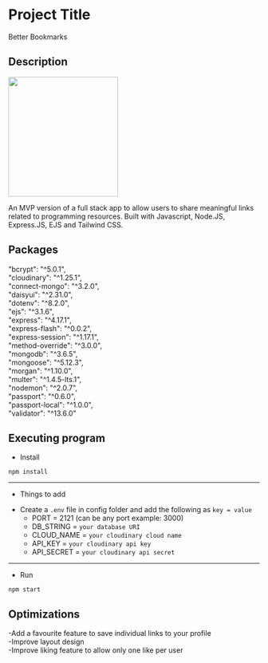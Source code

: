 # Project Title

Better Bookmarks

## Description

<p>
    <img src="https://s4.gifyu.com/images/bb_gif.gi" width="220" height="240" />
</p>

An MVP version of a full stack app to allow users to share meaningful links related to programming resources. Built with Javascript, Node.JS, Express.JS, EJS and Tailwind CSS.

## Packages

"bcrypt": "^5.0.1",<br />
"cloudinary": "^1.25.1",<br />
"connect-mongo": "^3.2.0",<br />
"daisyui": "^2.31.0",<br />
"dotenv": "^8.2.0",<br />
"ejs": "^3.1.6",<br />
"express": "^4.17.1",<br />
"express-flash": "^0.0.2",<br />
"express-session": "^1.17.1",<br />
"method-override": "^3.0.0",<br />
"mongodb": "^3.6.5",<br />
"mongoose": "^5.12.3",<br />
"morgan": "^1.10.0",<br />
"multer": "^1.4.5-lts.1",<br />
"nodemon": "^2.0.7",<br />
"passport": "^0.6.0",<br />
"passport-local": "^1.0.0",<br />
"validator": "^13.6.0"

## Executing program

* Install

`npm install`

---

* Things to add

- Create a `.env` file in config folder and add the following as `key = value`
  - PORT = 2121 (can be any port example: 3000)
  - DB_STRING = `your database URI`
  - CLOUD_NAME = `your cloudinary cloud name`
  - API_KEY = `your cloudinary api key`
  - API_SECRET = `your cloudinary api secret`

---

* Run

`npm start`

## Optimizations

-Add a favourite feature to save individual links to your profile<br />
-Improve layout design<br />
-Improve liking feature to allow only one like per user

